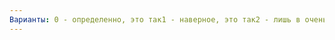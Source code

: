 ```yaml
---
Варианты: 0 - определенно, это так1 - наверное, это так2 - лишь в очень малой степени, это так3 - совсем не способен
---
```

